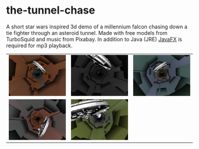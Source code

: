 # the-tunnel-chase
A short star wars inspired 3d demo of a millennium falcon chasing down a tie fighter through an asteroid tunnel. 
Made with free models from TurboSquid and music from Pixabay. In addition to Java (JRE) <a href="https://openjfx.io/">JavaFX</a> is required for mp3 playback.

<table>
<tr>
  <td><img src="https://github.com/conradplake/the-tunnel-chase/blob/99b20a990fbe9e93d9049f33dd9d2ce30dae7973/screenshots/Screenshot1.png" alt="Screenshot_1" width="300"></td>
  <td><img src="https://github.com/conradplake/the-tunnel-chase/blob/99b20a990fbe9e93d9049f33dd9d2ce30dae7973/screenshots/Screenshot2.png" alt="Screenshot_2" width="300"></td>
  <td><img src="https://github.com/conradplake/the-tunnel-chase/blob/99b20a990fbe9e93d9049f33dd9d2ce30dae7973/screenshots/Screenshot3.png" alt="Screenshot_3" width="300"></td>
</tr>
<tr>
  <td><img src="https://github.com/conradplake/the-tunnel-chase/blob/99b20a990fbe9e93d9049f33dd9d2ce30dae7973/screenshots/Screenshot4.png" alt="Screenshot_4" width="300"></td>
  <td><img src="https://github.com/conradplake/the-tunnel-chase/blob/99b20a990fbe9e93d9049f33dd9d2ce30dae7973/screenshots/Screenshot5.png" alt="Screenshot_5" width="300"></td>
</tr>
</table>
